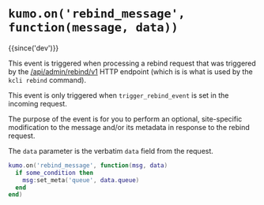 # `kumo.on('rebind_message', function(message, data))`

{{since('dev')}}

This event is triggered when processing a rebind request that was triggered by
the [/api/admin/rebind/v1](../rapidoc.md/#post-/api/admin/rebind/v1) HTTP endpoint
(which is is what is used by the `kcli rebind` command).

This event is only triggered when `trigger_rebind_event` is set in the incoming
request.

The purpose of the event is for you to perform an optional, site-specific
modification to the message and/or its metadata in response to the rebind
request.

The `data` parameter is the verbatim `data` field from the request.

```lua
kumo.on('rebind_message', function(msg, data)
  if some_condition then
    msg:set_meta('queue', data.queue)
  end
end)
```

